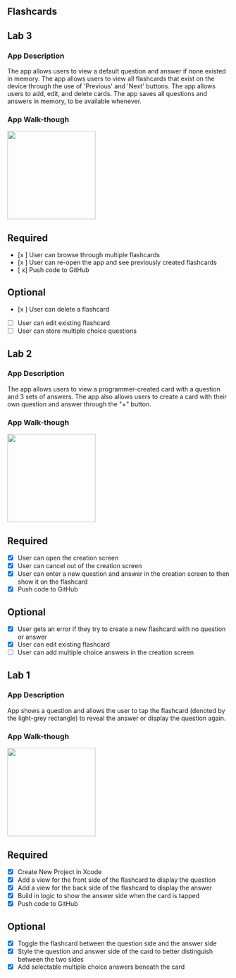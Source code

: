 ## Flashcards

## Lab 3

### App Description
The app allows users to view a default question and answer if none existed in memory. The app allows users to view all flashcards that exist on the device through the use of 'Previous' and 'Next' buttons. The app allows users to add, edit, and delete cards. The app saves all questions and answers in memory, to be available whenever.

### App Walk-though
<img src="https://i.imgur.com/f89e8Aa.gif" width=200><br>

## Required
- [x ] User can browse through multiple flashcards
- [x ] User can re-open the app and see previously created flashcards
- [ x] Push code to GitHub
## Optional
- [x ] User can delete a flashcard
- [ ] User can edit existing flashcard
- [ ] User can store multiple choice questions

## Lab 2

### App Description
The app allows users to view a programmer-created card with a question and 3 sets of answers.
The app also allows users to create a card with their own question and answer through the "+" button.

### App Walk-though
<img src="https://i.imgur.com/OK7iEqZ.gif" width=200><br>

## Required
- [x] User can open the creation screen
- [x] User can cancel out of the creation screen
- [x] User can enter a new question and answer in the creation screen to then show it on the flashcard
- [x] Push code to GitHub
## Optional
- [x] User gets an error if they try to create a new flashcard with no question or answer
- [x] User can edit existing flashcard
- [ ] User can add multiple choice answers in the creation screen

## Lab 1

### App Description
App shows a question and allows the user to tap the flashcard (denoted by the light-grey rectangle) to reveal the answer or display the question again.

### App Walk-though
<img src="https://i.imgur.com/MPofJGH.gif" width=200><br>

## Required
- [x] Create New Project in Xcode
- [x] Add a view for the front side of the flashcard to display the question
- [x] Add a view for the back side of the flashcard to display the answer
- [x] Build in logic to show the answer side when the card is tapped
- [x] Push code to GitHub
## Optional
- [x] Toggle the flashcard between the question side and the answer side
- [x] Style the question and answer side of the card to better distinguish between the two sides
- [x] Add selectable multiple choice answers beneath the card

